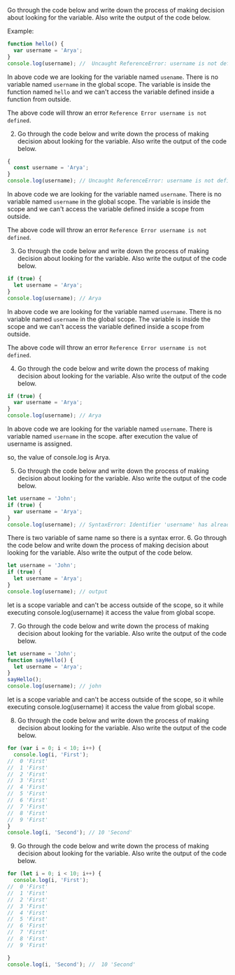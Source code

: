 Go through the code below and write down the process of making decision about looking for the variable. Also write the output of the code below.

Example:

```js
function hello() {
  var username = 'Arya';
}
console.log(username); //  Uncaught ReferenceError: username is not defined
```

In above code we are looking for the variable named `usename`. There is no variable named `username` in the global scope. The variable is inside the function named `hello` and we can't access the variable defined inside a function from outside.

The above code will throw an error `Reference Error username is not defined`.

2. Go through the code below and write down the process of making decision about looking for the variable. Also write the output of the code below.

```js
{
  const username = 'Arya';
}
console.log(username); // Uncaught ReferenceError: username is not defined
```
In above code we are looking for the variable named `username`. There is no variable named `username` in the global scope. The variable is inside the scope and we can't access the variable defined inside a scope from outside.

The above code will throw an error `Reference Error username is not defined`.

3. Go through the code below and write down the process of making decision about looking for the variable. Also write the output of the code below.

```js
if (true) {
  let username = 'Arya';
}
console.log(username); // Arya
```
In above code we are looking for the variable named `username`. There is no variable named `username` in the global scope. The variable is inside the scope and we can't access the variable defined inside a scope from outside.

The above code will throw an error `Reference Error username is not defined`.

4. Go through the code below and write down the process of making decision about looking for the variable. Also write the output of the code below.

```js
if (true) {
  var username = 'Arya';
}
console.log(username); // Arya
```
In above code we are looking for the variable named `username`. There is variable named `username` in the scope. 
after execution the value of username is assigned.

so, the value of console.log is Arya. 

5. Go through the code below and write down the process of making decision about looking for the variable. Also write the output of the code below.

```js
let username = 'John';
if (true) {
  var username = 'Arya';
}
console.log(username); // SyntaxError: Identifier 'username' has already been declared
```
There is two variable of same name so there is a syntax error.
6. Go through the code below and write down the process of making decision about looking for the variable. Also write the output of the code below.

```js
let username = 'John';
if (true) {
  let username = 'Arya';
}
console.log(username); // output
```
let is a scope variable and can't be access outside of the scope, so it while executing console.log(username) it access the value from global scope.

7. Go through the code below and write down the process of making decision about looking for the variable. Also write the output of the code below.

```js
let username = 'John';
function sayHello() {
  let username = 'Arya';
}
sayHello();
console.log(username); // john
```
let is a scope variable and can't be access outside of the scope, so it while executing console.log(username) it access the value from global scope.

8. Go through the code below and write down the process of making decision about looking for the variable. Also write the output of the code below.

```js
for (var i = 0; i < 10; i++) {
  console.log(i, 'First'); 
//  0 'First'
//  1 'First'
//  2 'First'
//  3 'First'
//  4 'First'
//  5 'First'
//  6 'First'
//  7 'First'
//  8 'First'
//  9 'First'
}
console.log(i, 'Second'); // 10 'Second'
```

9. Go through the code below and write down the process of making decision about looking for the variable. Also write the output of the code below.

```js
for (let i = 0; i < 10; i++) {
  console.log(i, 'First'); 
//  0 'First'
//  1 'First'
//  2 'First'
//  3 'First'
//  4 'First'
//  5 'First'
//  6 'First'
//  7 'First'
//  8 'First'
//  9 'First'

}
console.log(i, 'Second'); //  10 'Second'
```
